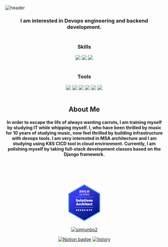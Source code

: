  ![header](https://capsule-render.vercel.app/api?type=transparent&color=auto&height=300&section=header&text=Devops&fontSize=90&fontColor=FF0000&animation=twinkling&)





<div align="center">


 

### **I am interested in Devops engineering and backend development.**<br><br>

### Skills
<img src="https://img.shields.io/badge/Shellscript-4B0082?style=flat-square&logo=Shell&logoColor=white"/> <img src="https://img.shields.io/badge/Python-8B0000?style=flat-square&logo=Python&logoColor=white"/>
  <img src="https://img.shields.io/badge/Mysql-000080?style=flat-square&logo=Mysql&logoColor=white"/> <br><br>
 

 ### Tools
<img src="https://img.shields.io/badge/Docker-2962FF?style=flat-square&logo=docker&logoColor=white"/>  <img src="https://img.shields.io/badge/Kubernetes-326CE5?style=flat-square&logo=kubernetes&logoColor=white"/> <img src="https://img.shields.io/badge/AWS-FF9900?style=flat-square&logo=amazon&logoColor=white"/>  <img src="https://img.shields.io/badge/Jenkins-EE0000?style=flat-square&logo=jenkins&logoColor=white"/> <img src="https://img.shields.io/badge/Ansible-EE0000?style=flat-square&logo=Ansible&logoColor=white"/>  <img src="https://img.shields.io/badge/Terraform-7B42BC?style=flat-square&logo=terraform&logoColor=white"/><br><br>



## About Me
#### In order to escape the life of always wanting carrots, I am training myself by studying IT while whipping myself. I, who have been thrilled by music for 10 years of studying music, now feel thrilled by building infrastructure with devops tools. I am very interested in MSA architecture and I am studying using K8S CICD tool in cloud environment. Currently, I am polishing myself by taking full-stack development classes based on the Django framework.<br><br><br><br><br>


![SAA-C02](/DevopsCertificate/aws-certified-solutions-architect-associate.png)


[![simjunbo2](https://github-readme-stats.vercel.app/api?username=simjunbo2&show_icons=true&theme=dark#gh-dark-mode-only)](https://github.com/anuraghazra/github-readme-stats#gh-dark-mode-only)



[![Notion badge](https://img.shields.io/badge/Notion-000000?style=flat-square&logo=notion&logoColor=white&link=https://junbo2.notion.site/SIM-JUN-BO-7fc0a449058f4c0f982f4e23245043d6)](https://junbo2.notion.site/SIM-JUN-BO-7fc0a449058f4c0f982f4e23245043d6) [![tistory](https://img.shields.io/badge/Tistory-000000?style=flat-square&logo=n&logoColor=white&link=https://devsim.tistory.com/)](https://devsim.tistory.com/)


</center> 



